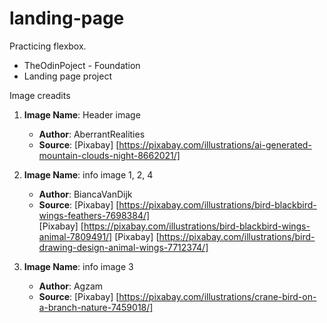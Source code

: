 # landing-page

Practicing flexbox. 

- TheOdinPoject - Foundation 
- Landing page project

Image creadits
1. **Image Name**: Header image 
   - **Author**: AberrantRealities  
   - **Source**: [Pixabay] [https://pixabay.com/illustrations/ai-generated-mountain-clouds-night-8662021/]   

2. **Image Name**: info image 1, 2, 4
   - **Author**: BiancaVanDijk
   - **Source**: [Pixabay] [https://pixabay.com/illustrations/bird-blackbird-wings-feathers-7698384/]  
                 [Pixabay] [https://pixabay.com/illustrations/bird-blackbird-wings-animal-7809491/]
                 [Pixabay] [https://pixabay.com/illustrations/bird-drawing-design-animal-wings-7712374/]

3. **Image Name**: info image 3  
   - **Author**: Agzam
   - **Source**: [Pixabay] [https://pixabay.com/illustrations/crane-bird-on-a-branch-nature-7459018/]